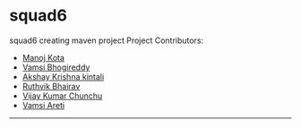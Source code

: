 # squad6
squad6 creating maven project
Project Contributors:
 - [Manoj Kota](https://github.com/manojkota3363)
 - [Vamsi Bhogireddy](https://github.com/Vamsi735)
 - [Akshay Krishna kintali](https://github.com/akshaykrishna129)
 - [Ruthvik Bhairav](https://github.com/ruthvikbhairav)
 - [Vijay Kumar Chunchu](https://github.com/VKvarmach)
 - [Vamsi Areti](https://github.com/vamsiareti)
---
